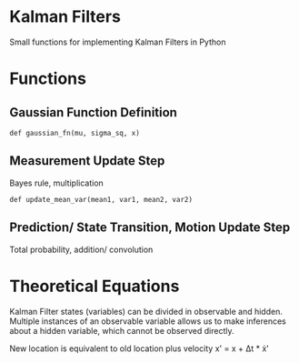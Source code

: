 # Kalman Filters

Small functions for implementing Kalman Filters in Python


# Functions

## Gaussian Function Definition

    def gaussian_fn(mu, sigma_sq, x)

## Measurement Update Step
Bayes rule, multiplication

    def update_mean_var(mean1, var1, mean2, var2)

## Prediction/ State Transition, Motion Update Step
Total probability, addition/ convolution


# Theoretical Equations

Kalman Filter states (variables) can be divided in observable and hidden. Multiple instances of an observable variable allows us to make inferences about a hidden variable, which cannot be observed directly.

New location is equivalent to old location plus velocity
    x' = x + Δt * ẋ'
